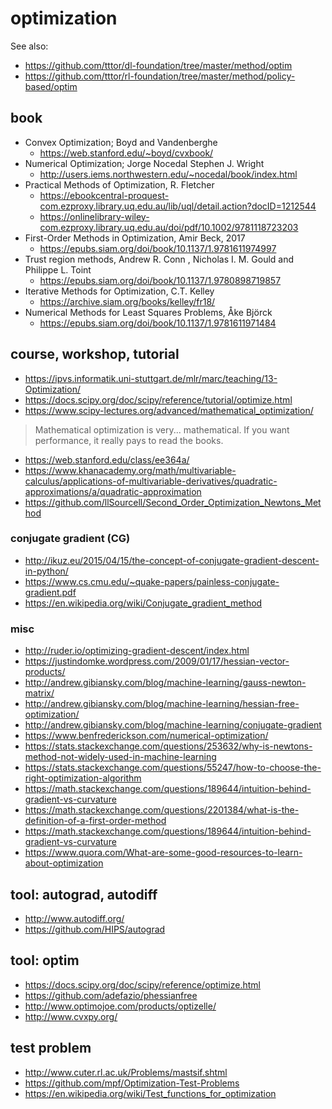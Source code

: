 # optimization
See also:
* https://github.com/tttor/dl-foundation/tree/master/method/optim
* https://github.com/tttor/rl-foundation/tree/master/method/policy-based/optim

## book
* Convex Optimization; Boyd and Vandenberghe
  * https://web.stanford.edu/~boyd/cvxbook/
* Numerical Optimization; Jorge Nocedal    Stephen J. Wright
  * http://users.iems.northwestern.edu/~nocedal/book/index.html
* Practical Methods of Optimization, R. Fletcher
  * https://ebookcentral-proquest-com.ezproxy.library.uq.edu.au/lib/uql/detail.action?docID=1212544
  * https://onlinelibrary-wiley-com.ezproxy.library.uq.edu.au/doi/pdf/10.1002/9781118723203
* First-Order Methods in Optimization, Amir Beck, 2017
  * https://epubs.siam.org/doi/book/10.1137/1.9781611974997
* Trust region methods, Andrew R. Conn , Nicholas I. M. Gould and Philippe L. Toint
  * https://epubs.siam.org/doi/book/10.1137/1.9780898719857
* Iterative Methods for Optimization, C.T. Kelley
  * https://archive.siam.org/books/kelley/fr18/
* Numerical Methods for Least Squares Problems, Åke Björck
  * https://epubs.siam.org/doi/book/10.1137/1.9781611971484

## course, workshop, tutorial
* https://ipvs.informatik.uni-stuttgart.de/mlr/marc/teaching/13-Optimization/
* https://docs.scipy.org/doc/scipy/reference/tutorial/optimize.html
* https://www.scipy-lectures.org/advanced/mathematical_optimization/
> Mathematical optimization is very... mathematical. If you want performance, it really pays to read the books.
* https://web.stanford.edu/class/ee364a/
* https://www.khanacademy.org/math/multivariable-calculus/applications-of-multivariable-derivatives/quadratic-approximations/a/quadratic-approximation
* https://github.com/llSourcell/Second_Order_Optimization_Newtons_Method

### conjugate gradient (CG)
* http://ikuz.eu/2015/04/15/the-concept-of-conjugate-gradient-descent-in-python/
* https://www.cs.cmu.edu/~quake-papers/painless-conjugate-gradient.pdf
* https://en.wikipedia.org/wiki/Conjugate_gradient_method

### misc
* http://ruder.io/optimizing-gradient-descent/index.html
* https://justindomke.wordpress.com/2009/01/17/hessian-vector-products/
* http://andrew.gibiansky.com/blog/machine-learning/gauss-newton-matrix/
* http://andrew.gibiansky.com/blog/machine-learning/hessian-free-optimization/
* http://andrew.gibiansky.com/blog/machine-learning/conjugate-gradient
* https://www.benfrederickson.com/numerical-optimization/
* https://stats.stackexchange.com/questions/253632/why-is-newtons-method-not-widely-used-in-machine-learning
* https://stats.stackexchange.com/questions/55247/how-to-choose-the-right-optimization-algorithm
* https://math.stackexchange.com/questions/189644/intuition-behind-gradient-vs-curvature
* https://math.stackexchange.com/questions/2201384/what-is-the-definition-of-a-first-order-method
* https://math.stackexchange.com/questions/189644/intuition-behind-gradient-vs-curvature
* https://www.quora.com/What-are-some-good-resources-to-learn-about-optimization

## tool: autograd, autodiff
* http://www.autodiff.org/
* https://github.com/HIPS/autograd

## tool: optim
* https://docs.scipy.org/doc/scipy/reference/optimize.html
* https://github.com/adefazio/phessianfree
* http://www.optimojoe.com/products/optizelle/
* http://www.cvxpy.org/

## test problem
* http://www.cuter.rl.ac.uk/Problems/mastsif.shtml
* https://github.com/mpf/Optimization-Test-Problems
* https://en.wikipedia.org/wiki/Test_functions_for_optimization
